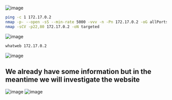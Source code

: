 ![image](https://github.com/user-attachments/assets/ca24b927-fd3b-4463-bd1f-83ff8f8ae5d6)
```bash
ping -c 1 172.17.0.2
nmap -p- --open -sS --min-rate 5000 -vvv -n -Pn 172.17.0.2 -oG allPorts
nmap -sCV -p22,80 172.17.0.2 -oN targeted
```
![image](https://github.com/user-attachments/assets/15d9448f-ad52-44d6-b445-0e4cc1708e33)

```bash
whatweb 172.17.0.2
```
![image](https://github.com/user-attachments/assets/0b0201fe-2c6f-4987-8e17-c8c4ff88f0db)

## **We already have some information but in the meantime we will investigate the website**
![image](https://github.com/user-attachments/assets/cbd3cfd0-b9ef-4c4a-b22d-0abac22d0c00)
![image](https://github.com/user-attachments/assets/56104336-5156-430b-8376-de3b4db288b8)

